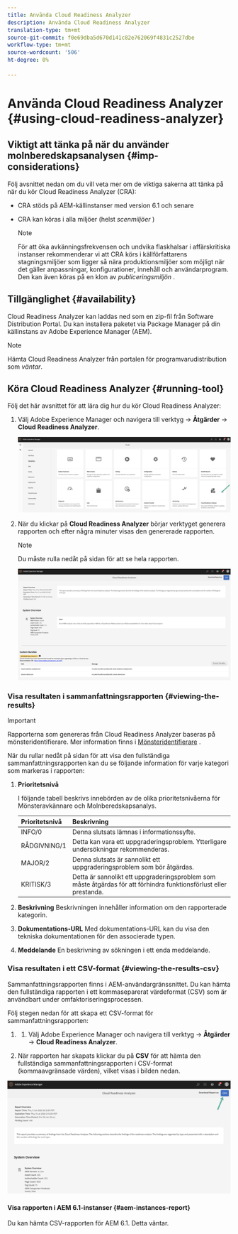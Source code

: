 ```yaml
---
title: Använda Cloud Readiness Analyzer
description: Använda Cloud Readiness Analyzer
translation-type: tm+mt
source-git-commit: f0e69dba5d670d141c82e762069f4831c2527dbe
workflow-type: tm+mt
source-wordcount: '506'
ht-degree: 0%

---
```



# Använda Cloud Readiness Analyzer {#using-cloud-readiness-analyzer}

## Viktigt att tänka på när du använder molnberedskapsanalysen {#imp-considerations}

Följ avsnittet nedan om du vill veta mer om de viktiga sakerna att tänka på när du kör Cloud Readiness Analyzer (CRA):

* CRA stöds på AEM-källinstanser med version 6.1 och senare
* CRA kan köras i alla miljöer (helst *scenmiljöer* )

   >[!NOTE]
   >För att öka avkänningsfrekvensen och undvika flaskhalsar i affärskritiska instanser rekommenderar vi att CRA körs i källförfattarens stagningsmiljöer som ligger så nära produktionsmiljöer som möjligt när det gäller anpassningar, konfigurationer, innehåll och användarprogram. Den kan även köras på en klon av *publiceringsmiljön* .

## Tillgänglighet {#availability}

Cloud Readiness Analyzer kan laddas ned som en zip-fil från Software Distribution Portal. Du kan installera paketet via Package Manager på din källinstans av Adobe Experience Manager (AEM).

>[!NOTE]
>Hämta Cloud Readiness Analyzer från portalen för programvarudistribution som *väntar*.

## Köra Cloud Readiness Analyzer {#running-tool}

Följ det här avsnittet för att lära dig hur du kör Cloud Readiness Analyzer:

1. Välj Adobe Experience Manager och navigera till verktyg -> **Åtgärder** -> **Cloud Readiness Analyzer**.

   ![image](/help/move-to-cloud-service/cloud-readiness-analyzer/assets/cra-1.png)

1. När du klickar på **Cloud Readiness Analyzer** börjar verktyget generera rapporten och efter några minuter visas den genererade rapporten.

   >[!NOTE]
   >Du måste rulla nedåt på sidan för att se hela rapporten.

   ![image](/help/move-to-cloud-service/cloud-readiness-analyzer/assets/cra-2.png)

### Visa resultaten i sammanfattningsrapporten {#viewing-the-results}

>[!IMPORTANT]
>Rapporterna som genereras från Cloud Readiness Analyzer baseras på mönsteridentifierare. Mer information finns i [Mönsteridentifierare](https://docs.adobe.com/content/help/en/experience-manager-65/deploying/upgrading/pattern-detector.html) .

När du rullar nedåt på sidan för att visa den fullständiga sammanfattningsrapporten kan du se följande information för varje kategori som markeras i rapporten:

1. **Prioritetsnivå**

   I följande tabell beskrivs innebörden av de olika prioritetsnivåerna för Mönsteravkännare och Molnberedskapsanalys.

   | Prioritetsnivå | Beskrivning |
   |--- |--- |
   | INFO/0 | Denna slutsats lämnas i informationssyfte. |
   | RÅDGIVNING/1 | Detta kan vara ett uppgraderingsproblem. Ytterligare undersökningar rekommenderas. |
   | MAJOR/2 | Denna slutsats är sannolikt ett uppgraderingsproblem som bör åtgärdas. |
   | KRITISK/3 | Detta är sannolikt ett uppgraderingsproblem som måste åtgärdas för att förhindra funktionsförlust eller prestanda. |

1. **Beskrivning** Beskrivningen innehåller information om den rapporterade kategorin.

1. **Dokumentations-URL** Med dokumentations-URL kan du visa den tekniska dokumentationen för den associerade typen.

1. **Meddelande** En beskrivning av sökningen i ett enda meddelande.

### Visa resultaten i ett CSV-format {#viewing-the-results-csv}

Sammanfattningsrapporten finns i AEM-användargränssnittet. Du kan hämta den fullständiga rapporten i ett kommaseparerat värdeformat (CSV) som är användbart under omfaktoriseringsprocessen.

Följ stegen nedan för att skapa ett CSV-format för sammanfattningsrapporten:

1. 
   1. Välj Adobe Experience Manager och navigera till verktyg -> **Åtgärder** -> **Cloud Readiness Analyzer**.

1. När rapporten har skapats klickar du på **CSV** för att hämta den fullständiga sammanfattningsrapporten i CSV-format (kommaavgränsade värden), vilket visas i bilden nedan.

![image](/help/move-to-cloud-service/cloud-readiness-analyzer/assets/cra-3.png)


#### Visa rapporten i AEM 6.1-instanser {#aem-instances-report}

Du kan hämta CSV-rapporten för AEM 6.1. Detta väntar.

